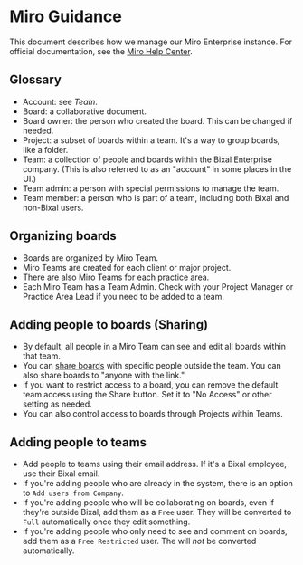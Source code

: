 # Miro Guidance

This document describes how we manage our Miro Enterprise instance. For official documentation, see the [Miro Help Center](https://help.miro.com/hc/en-us).

## Glossary
- Account: see _Team_.
- Board: a collaborative document.
- Board owner: the person who created the board. This can be changed if needed.
- Project: a subset of boards within a team. It's a way to group boards, like a folder.
- Team: a collection of people and boards within the Bixal Enterprise company. (This is also referred to as an "account" in some places in the UI.)
- Team admin: a person with special permissions to manage the team.
- Team member: a person who is part of a team, including both Bixal and non-Bixal users.

## Organizing boards
- Boards are organized by Miro Team.
- Miro Teams are created for each client or major project.
- There are also Miro Teams for each practice area.
- Each Miro Team has a Team Admin. Check with your Project Manager or Practice Area Lead if you need to be added to a team.

## Adding people to boards (Sharing)
- By default, all people in a Miro Team can see and edit all boards within that team.
- You can [share boards](https://help.miro.com/hc/en-us/articles/360017730813-Sharing-Boards-and-Inviting-Collaborators) with specific people outside the team. You can also share boards to "anyone with the link."
- If you want to restrict access to a board, you can remove the default team access using the Share button. Set it to "No Access" or other setting as needed.
- You can also control access to boards through Projects within Teams.

## Adding people to teams
- Add people to teams using their email address. If it's a Bixal employee, use their Bixal email.
- If you're adding people who are already in the system, there is an option to `Add users from Company`.
- If you're adding people who will be collaborating on boards, even if they're outside Bixal, add them as a `Free` user. They will be converted to `Full` automatically once they edit something.
- If you're adding people who only need to see and comment on boards, add them as a `Free Restricted` user. The will _not_ be converted automatically.